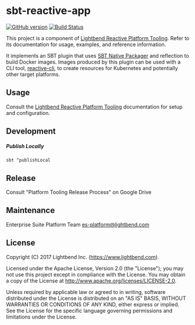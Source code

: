 # sbt-reactive-app

[![GitHub version](https://img.shields.io/badge/version-0.6.1-blue.svg)](https://github.com/lightbend/reactive-cli/releases)
[![Build Status](https://api.travis-ci.org/lightbend/sbt-reactive-app.png?branch=master)](https://travis-ci.org/lightbend/sbt-reactive-app)

This project is a component of [Lightbend Reactive Platform Tooling](https://developer.lightbend.com/docs/reactive-platform-tooling/latest/). Refer to its documentation for usage, examples, and reference information.

It implements an SBT plugin that uses [SBT Native Packager](https://github.com/sbt/sbt-native-packager) and
reflection to build Docker images. Images produced by this plugin can be used with a CLI tool, [reactive-cli](https://github.com/lightbend/reactive-cli), to create resources for Kubernetes and potentially other target platforms.

## Usage

Consult the [Lightbend Reactive Platform Tooling](https://developer.lightbend.com/docs/reactive-platform-tooling/latest/) documentation for setup and configuration.

## Development

##### Publish Locally

`sbt ^publishLocal`

## Release

Consult "Platform Tooling Release Process" on Google Drive

## Maintenance

Enterprise Suite Platform Team <es-platform@lightbend.com>

## License

Copyright (C) 2017 Lightbend Inc. (https://www.lightbend.com).

Licensed under the Apache License, Version 2.0 (the "License"); you may not use this project except in compliance with the License. You may obtain a copy of the License at http://www.apache.org/licenses/LICENSE-2.0.

Unless required by applicable law or agreed to in writing, software distributed under the License is distributed on an "AS IS" BASIS, WITHOUT WARRANTIES OR CONDITIONS OF ANY KIND, either express or implied. See the License for the specific language governing permissions and limitations under the License.
